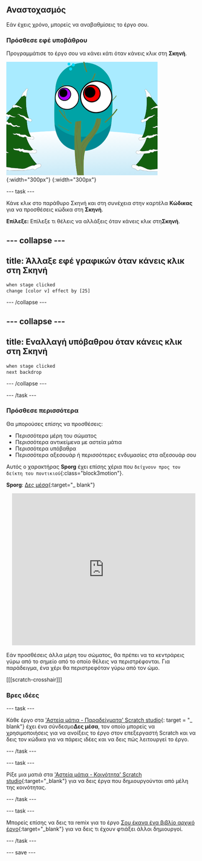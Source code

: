 ## Αναστοχασμός

Εάν έχεις χρόνο, μπορείς να αναβαθμίσεις το έργο σου.

### Πρόσθεσε εφέ υποβάθρου

Προγραμμάτισε το έργο σου να κάνει κάτι όταν κάνεις κλικ στη **Σκηνή**.

![Η σκηνή με γραφικά εφέ.](images/stage-effects.png){:width="300px"}
{:width="300px"}

--- task ---

Κάνε κλικ στο παράθυρο Σκηνή και στη συνέχεια στην καρτέλα **Κώδικας** για να προσθέσεις κώδικα στη **Σκηνή**.

**Επίλεξε:** Επίλεξε τι θέλεις να αλλάξεις όταν κάνεις κλικ στη**Σκηνή**.

--- collapse ---
---
title: Άλλαξε εφέ γραφικών όταν κάνεις κλικ στη Σκηνή
---

```blocks3
when stage clicked
change [color v] effect by [25]
```

--- /collapse ---

--- collapse ---
---
title: Εναλλαγή υπόβαθρου όταν κάνεις κλικ στη Σκηνή
---

```blocks3
when stage clicked
next backdrop
```

--- /collapse ---

--- /task ---

### Πρόσθεσε περισσότερα

Θα μπορούσες επίσης να προσθέσεις:
- Περισσότερα μέρη του σώματος
- Περισσότερα αντικείμενα με αστεία μάτια
- Περισσότερα υπόβαθρα
- Περισσότερα αξεσουάρ ή περισσότερες ενδυμασίες στα αξεσουάρ σου

Αυτός ο χαρακτήρας **Sporg** έχει επίσης χέρια που `δείχνουν προς τον δείκτη του ποντικιού`{:class="block3motion"}.

**Sporg**: [Δες μέσα](https://scratch.mit.edu/projects/495865892/editor){:target="_ blank"}
<div class="scratch-preview" style="margin-left: 15px;">
  <iframe allowtransparency="true" width="485" height="402" src="https://scratch.mit.edu/projects/embed/495865892/?autostart=false" frameborder="0"></iframe>
</div>

Εάν προσθέσεις άλλα μέρη του σώματος, θα πρέπει να τα κεντράρεις γύρω από το σημείο από το οποίο θέλεις να περιστρέφονται. Για παράδειγμα, ένα χέρι θα περιστρεφόταν γύρω από τον ώμο.

[[[scratch-crosshair]]]

### Βρες ιδέες

--- task ---

Κάθε έργο στα ['Αστεία μάτια - Παραδείγματα' Scratch studio](https://scratch.mit.edu/studios/29029028){: target = "_ blank"} έχει ένα σύνδεσμο**Δες μέσα**, τον οποίο μπορείς να χρησιμοποιήσεις για να ανοίξεις το έργο στον επεξεργαστή Scratch και να δεις τον κώδικα για να πάρεις ιδέες και να δεις πώς λειτουργεί το έργο.

--- /task ---

--- task ---

Ρίξε μια ματιά στα ['Αστεία μάτια - Κοινότητα' Scratch studio](https://scratch.mit.edu/studios/29120534){:target="_blank"} για να δεις έργα που δημιουργούνται από μέλη της κοινότητας.

--- /task ---

--- task ---

Μπορείς επίσης να δεις τα remix για το έργο [Σου έκανα ένα βιβλίο αρχικό έργο](https://scratch.mit.edu/projects/582221984/remixes){:target="_blank"} για να δεις τι έχουν φτιάξει άλλοι δημιουργοί.

--- /task ---

--- save ---
